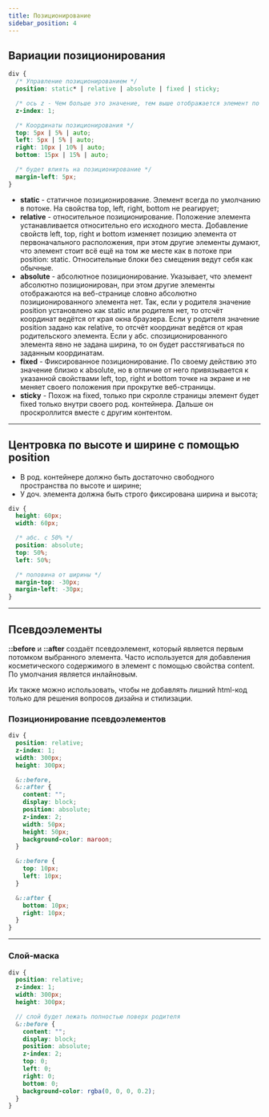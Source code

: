 ```yaml
---
title: Позиционирование
sidebar_position: 4
---
```


## Вариации позиционирования

```css
div {
  /* Управление позиционированием */
  position: static* | relative | absolute | fixed | sticky;

  /* ось z - Чем больше это значение, тем выше отображается элемент по условной оси z */
  z-index: 1;

  /* Координаты позиционирования */
  top: 5px | 5% | auto;
  left: 5px | 5% | auto;
  right: 10px | 10% | auto;
  bottom: 15px | 15% | auto;

  /* будет влиять на позиционирование */
  margin-left: 5px; 
}
```

- **static** - статичное позиционирование. Элемент всегда по умолчанию в потоке. На свойства top, left, right, bottom не реагирует;
- **relative** - относительное позиционирование. Положение элемента устанавливается относительно его исходного места. Добавление свойств left, top, right и bottom изменяет позицию элемента от первоначального расположения, при этом другие элементы думают, что элемент стоит всё ещё на том же месте как в потоке при position: static. Относительные блоки без смещения ведут себя как обычные. 
- **absolute** - абсолютное позиционирование. Указывает, что элемент абсолютно позиционирован, при этом другие элементы отображаются на веб-странице словно абсолютно позиционированного элемента нет. Так, если у родителя значение position установлено как static или родителя нет, то отсчёт координат ведётся от края окна браузера. Если у родителя значение position задано как relative, то отсчёт координат ведётся от края родительского элемента. Ecли у абс. спозиционированного элемента явно не задана ширина, то он будет расстягиваться по заданным координатам.
- **fixed** - Фиксированное позиционирование. По своему действию это значение близко к absolute, но в отличие от него привязывается к указанной свойствами left, top, right и bottom точке на экране и не меняет своего положения при прокрутке веб-страницы.
- **sticky** - Похож на fixed, только при скролле страницы элемент будет fixed только внутри своего род. контейнера. Дальше он проскроллится вместе с другим контентом.

***

## Центровка по высоте и ширине с помощью position

- В род. контейнере должно быть достаточно свободного пространства по высоте и ширине;
- У доч. элемента должна быть строго фиксирована ширина и высота; 

```css
div {
  height: 60px;
  width: 60px;

  /* абс. с 50% */
  position: absolute;
  top: 50%;
  left: 50%;

  /* половина от ширины */
  margin-top: -30px;
  margin-left: -30px;
}
```

***

## Псевдоэлементы

**::before** и **::after** создаёт псевдоэлемент, который является первым потомком выбранного элемента. 
Часто используется для добавления косметического содержимого в элемент с помощью свойства content. По умолчания является инлайновым.

Их также можно использовать, чтобы не добавлять лишний html-код только для решения вопросов дизайна и стилизации.

### Позиционирование псевдоэлементов

```scss
div {
  position: relative;
  z-index: 1;
  width: 300px;
  height: 300px;

  &::before,
  &::after {
    content: "";
    display: block;
    position: absolute;
    z-index: 2;
    width: 50px;
    height: 50px;
    background-color: maroon;
  }

  &::before {
    top: 10px;
    left: 10px;
  }

  &::after {
    bottom: 10px;
    right: 10px;
  }
}
```

***

### Слой-маска

```scss
div {
  position: relative;
  z-index: 1;
  width: 300px;
  height: 300px;

  // слой будет лежать полностью поверх родителя
  &::before {
    content: "";
    display: block;
    position: absolute;
    z-index: 2;
    top: 0;
    left: 0;
    right: 0;
    bottom: 0;
    background-color: rgba(0, 0, 0, 0.2);
  }
}
```
